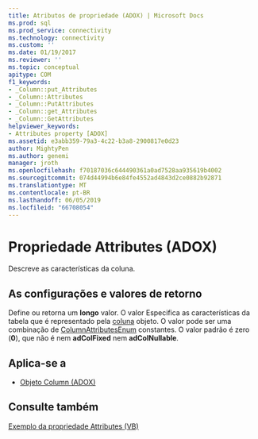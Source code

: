 ```yaml
---
title: Atributos de propriedade (ADOX) | Microsoft Docs
ms.prod: sql
ms.prod_service: connectivity
ms.technology: connectivity
ms.custom: ''
ms.date: 01/19/2017
ms.reviewer: ''
ms.topic: conceptual
apitype: COM
f1_keywords:
- _Column::put_Attributes
- _Column::Attributes
- _Column::PutAttributes
- _Column::get_Attributes
- _Column::GetAttributes
helpviewer_keywords:
- Attributes property [ADOX]
ms.assetid: e3abb359-79a3-4c22-b3a8-2900817e0d23
author: MightyPen
ms.author: genemi
manager: jroth
ms.openlocfilehash: f70187036c644490361a0ad7528aa935619b4002
ms.sourcegitcommit: 074d44994b6e84fe4552ad4843d2ce0882b92871
ms.translationtype: MT
ms.contentlocale: pt-BR
ms.lasthandoff: 06/05/2019
ms.locfileid: "66708054"
---
```

# <a name="attributes-property-adox"></a>Propriedade Attributes (ADOX)
Descreve as características da coluna.  
  
## <a name="settings-and-return-values"></a>As configurações e valores de retorno  
 Define ou retorna um **longo** valor. O valor Especifica as características da tabela que é representado pela [coluna](../../../ado/reference/adox-api/column-object-adox.md) objeto. O valor pode ser uma combinação de [ColumnAttributesEnum](../../../ado/reference/adox-api/columnattributesenum.md) constantes. O valor padrão é zero (**0**), que não é nem **adColFixed** nem **adColNullable**.  
  
## <a name="applies-to"></a>Aplica-se a  
  
- [Objeto Column (ADOX)](../../../ado/reference/adox-api/column-object-adox.md)  
  
## <a name="see-also"></a>Consulte também  
 [Exemplo da propriedade Attributes (VB)](../../../ado/reference/adox-api/attributes-property-example-vb.md)
